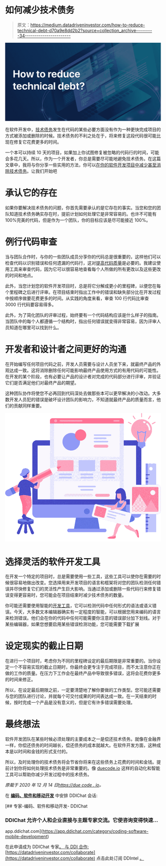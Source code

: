 # 如何减少技术债务

> 原文：<https://medium.datadriveninvestor.com/how-to-reduce-technical-debt-d70a9e8dd2b2?source=collection_archive---------34----------------------->

![](img/b71623cb8670bcbbc971f0cd0a92b955.png)

在软件开发中，[技术债务](https://duecode.io/blog/what-does-technical-debt-look-like/)发生在代码的某些必要方面没有作为一种更快完成项目的方式被添加或删除的时候。技术债务的不利之处在于，将来修复这段代码很可能比现在修复它花费更多的时间。

一个本可以持续 10 天的项目，如果加上你试图修复被忽略的代码行的时间，可能会多花几天。所以，作为一个开发者，你总是需要尽可能地避免技术债务。在这篇文章中，我将与你分享一些实用的方法，你可以[在你的软件开发项目中减少甚至消除技术债务](https://duecode.io/blog/how-to-reduce-technical-debt/)。让我们开始吧

# 承认它的存在

如果你要解决技术债务的问题，你首先需要承认的是它存在的事实。当您和您的团队知道技术债务确实存在时，提前计划如何处理它是非常容易的。也许不可能有 100%完美的代码，但是作为一个团队，你的目标应该是尽可能接近 100%。

# 例行代码审查

当与团队合作时，与你的一些团队成员分享你的代码总是很重要的，这样他们可以检查代码以识别错误和任何遗漏的代码行，这对[提高代码质量](https://duecode.io/blog/how-can-i-improve-my-code-quality/)是必要的。我建议使用工具来审查代码，因为它可以很容易地查看每个人所做的所有更改以及这些更改的时间和地点。

此外，当您计划您的软件开发项目时，总是将它分解成更小的里程碑，以便您在每个里程碑之后进行评审。在项目结束时指出工作中的错误和缺失部分比在开发过程中按顺序做要花费更多的时间。从实践的角度来看，审查 100 行代码比审查 3000 行代码要容易得多。

此外，为了简化团队的评审过程，始终要有一个代码结构应该是什么样子的指南。当团队中的每个人都遵循一个结构时，指出任何错误就变得非常容易，因为评审人员知道在哪里可以找到什么。

# 开发者和设计者之间更好的沟通

在开始编写任何项目代码之前，开发人员需要与设计人员坐下来，就最终产品的外观达成一致。这将消除删除任何可能影响最终产品使用方式的有用代码的可能性。在开发的某个阶段，也有必要让产品的设计者对完成的代码部分进行评审，并验证它们是否满足他们对最终产品的期望。

这种团队协作将使您不必再回到代码深处去做那些本可以更早解决的小改动。大多数开发人员犯的错误是破坏设计团队的影响力，不知道就最终产品的质量而言，他们的贡献同样重要。

![](img/06161035a21eb7d085d10bab29bd5406.png)

# 选择灵活的软件开发工具

在开发一个特定的项目时，总是需要使用一些工具，这些工具可以使你在需要的时候很容易地做出改变。您选择用来开发项目的语言和框架将对您的团队检测任何错误并尽快修复它们的灵活性产生巨大影响。当通过添加或删除一些代码行来修复错误变得更容易时，您可能会在项目结束时减少技术债务的数量。

你可能还需要使用智能的[开发工具](https://duecode.io/blog/code-quality-tools/)，它可以检测代码中任何形式的语法或语义错误。今天，大多数文本编辑器确实有一定程度的智能，可以根据您用来编码的语言来检测错误。他们会在你的代码中任何可能需要你注意的错误部分加下划线。对于某些编辑器，如果您想要启用某些错误检测功能，您可能需要下载扩展

# 设定现实的截止日期

在进行一个项目时，考虑你为不同的里程碑设定的最后期限是非常重要的。当你设定一个不容易实现的截止日期时，你最终会更专注于完成项目，而不太注意你正在做的工作的质量。在压力下工作会在最终产品中导致很多错误，这将会花费你更多的时间来修正。

所以，在设定最后期限之前，一定要清楚地了解你要做的工作类型。您可能还需要与您的团队进行讨论，并就每个可交付成果的时间表达成一致。在一天结束的时候，按时完成一个产品是没有意义的，但是它有许多错误需要处理。

# 最终想法

软件开发团队在某些时候必须处理的主要成本之一是偿还技术债务。就像在金融界一样，你偿还债务的时间越长，偿还债务的成本就越大。在软件开发方面，这种成本是以时间和金钱的形式支付的。

所以，及时处理你的技术债务将会节省你将来在这些债务上花费的时间和金钱。提前计划你将如何处理技术债务是非常重要的。像 [duecode.io](https://duecode.io/) 这样的自动化和智能工具可以帮助你减少开发过程中的技术债务。

*原载于 2020 年 12 月 14 日*[*https://due code . io*](https://duecode.io/blog/how-to-reduce-technical-debt/)*。*

在 [**编码、软件和移动开发**](https://app.ddichat.com/category/coding-software-mobile-development) 中安排 DDIChat 会话:

[](https://app.ddichat.com/category/coding-software-mobile-development) [## 专家-编码、软件和移动开发- DDIChat

### DDIChat 允许个人和企业直接与主题专家交流。它使咨询变得快速…

app.ddichat.com](https://app.ddichat.com/category/coding-software-mobile-development) 

在此申请成为 DDIChat 专家[。
与 DDI 合作:](https://app.ddichat.com/expertsignup)[https://datadriveninvestor.com/collaborate](https://datadriveninvestor.com/collaborate)
点击此处订阅 DDIntel [。](https://ddintel.datadriveninvestor.com/)